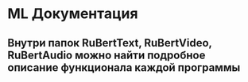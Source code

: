 # ML Документация
## Внутри папок RuBertText, RuBertVideo, RuBertAudio можно найти подробное описание функционала каждой программы
